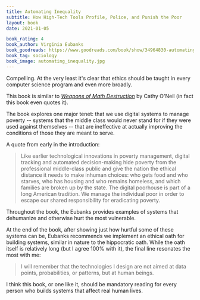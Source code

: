 ```yaml
---
title: Automating Inequality
subtitle: How High-Tech Tools Profile, Police, and Punish the Poor
layout: book
date: 2021-01-05

book_rating: 4
book_author: Virginia Eubanks
book_goodreads: https://www.goodreads.com/book/show/34964830-automating-inequality
book_tag: sociology
book_image: automating_inequality.jpg
---
```


Compelling. At the very least it's clear that ethics should be taught in every computer science program and even more broadly. 

This book is similar to [_Weapons of Math Destruction_](https://www.goodreads.com/book/show/28186015-weapons-of-math-destruction) by Cathy O'Neil (in fact this book even quotes it).

The book explores one major tenet: that we use digital systems to manage poverty -- systems that the middle class would never stand for if they were used against themselves -- that are ineffective at actually improving the conditions of those they are meant to serve.

A quote from early in the introduction: 

> Like earlier technological innovations in poverty management, digital tracking and automated decision-making hide poverty from the professional middle-class public and give the nation the ethical distance it needs to make inhuman choices: who gets food and who starves, who has housing and who remains homeless, and which families are broken up by the state. The digital poorhouse is part of a long American tradition. We manage the individual poor in order to escape our shared responsibility for eradicating poverty.

Throughout the book, the Eubanks provides examples of systems that dehumanize and otherwise hurt the most vulnerable.

At the end of the book, after showing just how hurtful some of these systems can be, Eubanks recommends we implement an ethical oath for building systems, similar in nature to the hippocratic oath. While the oath itself is relatively long (but I agree 100% with it), the final line resonates the most with me:

> I will remember that the technologies I design are not aimed at data points, probabilities, or patterns, but at human beings.

I think this book, or one like it, should be mandatory reading for every person who builds systems that affect real human lives.